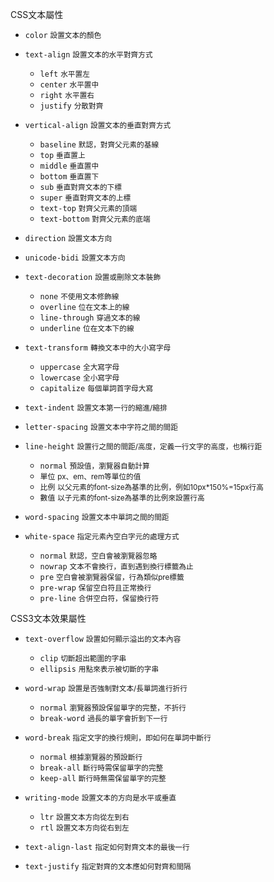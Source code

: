 CSS文本屬性
- `color` <small>設置文本的顏色</small>
- `text-align` <small>設置文本的水平對齊方式</small>	
	- `left` <small>水平置左</small>
	- `center` <small>水平置中</small>
	- `right` <small>水平置右</small>
	- `justify` <small>分散對齊</small>

- `vertical-align` <small>設置文本的垂直對齊方式</small>	
	- `baseline` <small>默認，對齊父元素的基線</small>
	- `top` <small>垂直置上</small>
	- `middle` <small>垂直置中</small>
	- `bottom` <small>垂直置下</small>
	- `sub` <small>垂直對齊文本的下標</small>
	- `super` <small>垂直對齊文本的上標</small>
	- `text-top` <small>對齊父元素的頂端</small>
	- `text-bottom` <small>對齊父元素的底端</small>

- `direction` <small>設置文本方向</small>
- `unicode-bidi` <small>設置文本方向</small>
- `text-decoration` <small>設置或刪除文本裝飾</small>	
	- `none` <small>不使用文本修飾線</small>
	- `overline` <small>位在文本上的線</small>
	- `line-through` <small>穿過文本的線</small>
	- `underline` <small>位在文本下的線</small>

- `text-transform` <small>轉換文本中的大小寫字母</small>	
	- `uppercase` <small>全大寫字母</small>
	- `lowercase` <small>全小寫字母</small>
	- `capitalize` <small>每個單詞首字母大寫</small>

- `text-indent` <small>設置文本第一行的縮進/縮排</small>
- `letter-spacing` <small>設置文本中字符之間的間距</small>
- `line-height` <small>設置行之間的間距/高度，定義一行文字的高度，也稱行距</small>	
	- `normal` <small>預設值，瀏覽器自動計算</small>
	- `單位` <small>px、em、rem等單位的值</small>
	- `比例` <small>以父元素的font-size為基準的比例，例如10px*150%=15px行高</small>
	- `數值` <small>以子元素的font-size為基準的比例來設置行高</small>

- `word-spacing` <small>設置文本中單詞之間的間距</small>
- `white-space` <small>指定元素內空白字元的處理方式</small>	
	- `normal` <small>默認，空白會被瀏覽器忽略</small>
	- `nowrap` <small>文本不會換行，直到遇到換行標籤為止</small>
	- `pre` <small>空白會被瀏覽器保留，行為類似pre標籤</small>
	- `pre-wrap` <small>保留空白符且正常換行</small>
	- `pre-line` <small>合併空白符，保留換行符</small>

CSS3文本效果屬性
- `text-overflow` <small>設置如何顯示溢出的文本內容</small>	
	- `clip` <small>切斷超出範圍的字串</small>
	- `ellipsis` <small>用點來表示被切斷的字串</small>

- `word-wrap`	<small>設置是否強制對文本/長單詞進行折行</small>	
	- `normal` <small>瀏覽器預設保留單字的完整，不折行</small>
	- `break-word` <small>過長的單字會折到下一行</small>

- `word-break` <small>指定文字的換行規則，即如何在單詞中斷行</small>	
	- `normal` <small>根據瀏覽器的預設斷行</small>
	- `break-all` <small>斷行時需保留單字的完整</small>
	- `keep-all` <small>斷行時無需保留單字的完整</small>

- `writing-mode` <small>設置文本的方向是水平或垂直</small>	
	- `ltr` <small>設置文本方向從左到右</small>
	- `rtl` <small>設置文本方向從右到左</small>

- `text-align-last` <small>指定如何對齊文本的最後一行</small>
- `text-justify` <small>指定對齊的文本應如何對齊和間隔</small>